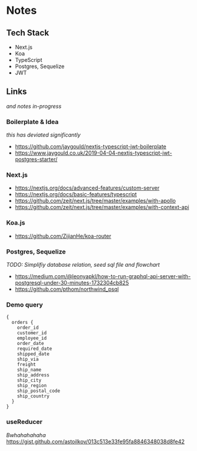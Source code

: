 # Notes

## Tech Stack

- Next.js
- Koa
- TypeScript
- Postgres, Sequelize
- JWT

## Links

*and notes in-progress*

### Boilerplate & Idea

*this has deviated significantly*

- https://github.com/jaygould/nextjs-typescript-jwt-boilerplate
- https://www.jaygould.co.uk/2019-04-04-nextjs-typescript-jwt-postgres-starter/

###  Next.js

- https://nextjs.org/docs/advanced-features/custom-server
- https://nextjs.org/docs/basic-features/typescript
- https://github.com/zeit/next.js/tree/master/examples/with-apollo
- https://github.com/zeit/next.js/tree/master/examples/with-context-api

### Koa.js

- https://github.com/ZijianHe/koa-router

### Postgres, Sequelize 

 *TODO: Simplifiy database relation, seed sql file and flowchart*

 - https://medium.com/@leonyapkl/how-to-run-graphql-api-server-with-postgresql-under-30-minutes-1732304cb825
 - https://github.com/pthom/northwind_psql


### Demo query

```
{
  orders {
    order_id
    customer_id
    employee_id
    order_date
    required_date
    shipped_date
    ship_via
    freight
    ship_name
    ship_address
    ship_city
    ship_region
    ship_postal_code
    ship_country
  }
}
```

### useReducer
*Bwhahahahaha*
https://gist.github.com/astoilkov/013c513e33fe95fa8846348038d8fe42